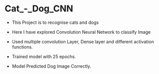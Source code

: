 # Cat_-_Dog_CNN
* This Project is to recognise cats and dogs

* Here I have explored Convolution Neural Network to classify Image

* Used multiple convolution Layer, Dense layer and different activation functions.

* Trained model with 25 epochs.

* Model Predicted Dog Image Correctly.

